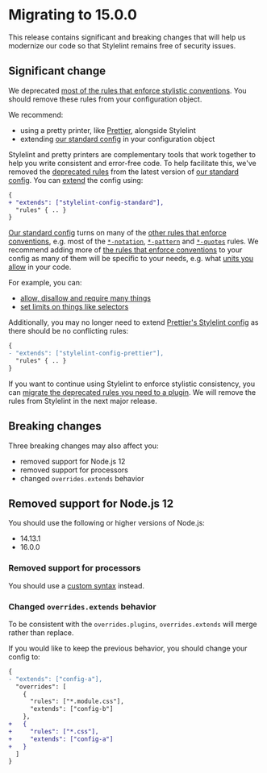 # Migrating to 15.0.0

This release contains significant and breaking changes that will help us modernize our code so that Stylelint remains free of security issues.

## Significant change

We deprecated [most of the rules that enforce stylistic conventions](../user-guide/rules.md#deprecated). You should remove these rules from your configuration object.

We recommend:

- using a pretty printer, like [Prettier](https://prettier.io/), alongside Stylelint
- extending [our standard config](https://www.npmjs.com/package/stylelint-config-standard) in your configuration object

Stylelint and pretty printers are complementary tools that work together to help you write consistent and error-free code. To help facilitate this, we've removed the [deprecated rules](../user-guide/rules.md#deprecated) from the latest version of [our standard config](https://www.npmjs.com/package/stylelint-config-standard). You can [extend](../user-guide/configure.md#extends) the config using:

```diff json
{
+ "extends": ["stylelint-config-standard"],
  "rules" { .. }
}
```

[Our standard config](https://www.npmjs.com/package/stylelint-config-standard) turns on many of the [other rules that enforce conventions](../user-guide/rules.md#enforce-conventions), e.g. most of the [`*-notation`](../user-guide/rules.md#notation), [`*-pattern`](../user-guide/rules.md#pattern) and [`*-quotes`](../user-guide/rules.md#quotes) rules. We recommend adding more of [the rules that enforce conventions](../user-guide/rules.md#enforce-conventions) to your config as many of them will be specific to your needs, e.g. what [units you allow](../../lib/rules/unit-allowed-list/README.md) in your code.

For example, you can:

- [allow, disallow and require many things](../user-guide/rules.md#allowed-disallowed--required)
- [set limits on things like selectors](../user-guide/rules.md#max--min)

Additionally, you may no longer need to extend [Prettier's Stylelint config](https://www.npmjs.com/package/stylelint-config-prettier) as there should be no conflicting rules:

```diff json
{
- "extends": ["stylelint-config-prettier"],
  "rules" { .. }
}
```

If you want to continue using Stylelint to enforce stylistic consistency, you can [migrate the deprecated rules you need to a plugin](../developer-guide/plugins.md). We will remove the rules from Stylelint in the next major release.

## Breaking changes

Three breaking changes may also affect you:

- removed support for Node.js 12
- removed support for processors
- changed `overrides.extends` behavior

## Removed support for Node.js 12

You should use the following or higher versions of Node.js:

- 14.13.1
- 16.0.0

### Removed support for processors

You should use a [custom syntax](../developer-guide/syntaxes.md) instead.

### Changed `overrides.extends` behavior

To be consistent with the `overrides.plugins`, `overrides.extends` will merge rather than replace.

If you would like to keep the previous behavior, you should change your config to:

```diff json
{
- "extends": ["config-a"],
  "overrides": [
    {
      "rules": ["*.module.css"],
      "extends": ["config-b"]
    },
+   {
+     "rules": ["*.css"],
+     "extends": ["config-a"]
+   }
  ]
}
```
